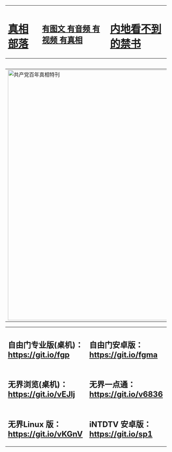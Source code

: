 <table><tr><td><H1><a href="http://ds.ddns.me/98r02">真相部落</a></H1></td><td><H2><a href="http://ds.ddns.me/9g1jc">有图文 有音频 有视频 有真相</a></H2><td><H1><a href="http://ds.ddns.me/p1u6q"> 内地看不到的禁书</a></H1></td></table><table><table><tr><td><a href="http://ds.ddns.me/dk-1e"><img src="http://1565.2.158.117.3.si.jim.si/zx/bngcd/gcdbnzx.jpg" width="780"  border="0" alt="共产党百年真相特刊"></a></td></tr></table><table><tr><td><h2>自由门专业版(桌机)：<a href="https://git.io/fgp">https://git.io/fgp</a></h2></td><td><h2>自由门安卓版：<a href="https://git.io/fgma">https://git.io/fgma</a></h2></td></tr><tr><td><h2>无界浏览(桌机)：<a href="https://git.io/vEJlj">https://git.io/vEJlj</a></h2></td><td><h2>无界一点通：<a href="https://git.io/v6836">https://git.io/v6836</a></h2></td></tr><tr><td><h2>无界Linux 版：<a href="https://git.io/vKGnV">https://git.io/vKGnV</a></h2></td><td><h2>iNTDTV 安卓版：<a href="https://git.io/sp1">https://git.io/sp1</a></h2></td></tr></table>
